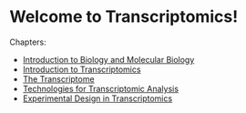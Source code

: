# Welcome to Transcriptomics!

Chapters:

-   [Introduction to Biology and Molecular
    Biology](chapters/Introduction)
-   [Introduction to Transcriptomics](chapters/Transcriptomics)
-   [The Transcriptome](chapters/Transcriptome)
-   [Technologies for Transcriptomic Analysis](chapters/Technologies)
-   [Experimental Design in Transcriptomics](chapters/Experiment)
